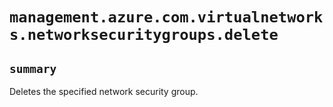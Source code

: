 # `management.azure.com.virtualnetworks.networksecuritygroups.delete`

## `summary`
Deletes the specified network security group.


